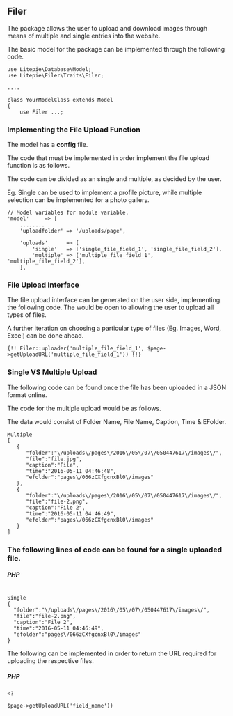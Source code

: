 ## Filer
The package allows the user to upload and download images through means of multiple and single entries into the website.

The basic model for the package can be implemented through the following code. 

    use Litepie\Database\Model;
    use Litepie\Filer\Traits\Filer;

    ....

    class YourModelClass extends Model
    {
        use Filer ...;


### Implementing the File Upload Function
The model has a **config** file.

The code that must be implemented in order implement the file upload function is as follows.

The code can be divided as an single and multiple, as decided by the user. 

Eg. Single can be used to implement a profile picture, while multiple selection can be implemented for a photo gallery. 

    // Model variables for module variable.
    'model'     => [
        ........
        'uploadfolder' => '/uploads/page',

        'uploads'      => [
            'single'   => ['single_file_field_1', 'single_file_field_2'],
            'multiple' => ['multiple_file_field_1', 'multiple_file_field_2'],
        ],



### File Upload Interface
The file upload interface can be generated on the user side, implementing the following code. The would be open to allowing the user to upload all types of files.

A further iteration on choosing a particular type of files (Eg. Images, Word, Excel) can be done ahead. 

    {!! Filer::uploader('multiple_file_field_1', $page->getUploadURL('multiple_file_field_1')) !!}


 ### Single VS Multiple Upload
 The following code can be found once the file has been uploaded in a JSON format online. 

The code for the multiple upload would be as follows. 

The data would consist of Folder Name, File Name, Caption, Time & EFolder. 


    Multiple
    [  
       {  
          "folder":"\/uploads\/pages\/2016\/05\/07\/050447617\/images\/",
          "file":"file.jpg",
          "caption":"File",
          "time":"2016-05-11 04:46:48",
          "efolder":"pages\/066zCXfgcnxBl0\/images"
       },
       {  
          "folder":"\/uploads\/pages\/2016\/05\/07\/050447617\/images\/",
          "file":"file-2.png",
          "caption":"File 2",
          "time":"2016-05-11 04:46:49",
          "efolder":"pages\/066zCXfgcnxBl0\/images"
       }
    ]

### The following lines of code can be found for a single uploaded file.
##### PHP
```

Single
{  
  "folder":"\/uploads\/pages\/2016\/05\/07\/050447617\/images\/",
  "file":"file-2.png",
  "caption":"File 2",
  "time":"2016-05-11 04:46:49",
  "efolder":"pages\/066zCXfgcnxBl0\/images"
}
```
The following can be implemented in order to return the URL required for uploading the respective files.
##### PHP
```
<?

$page->getUploadURL('field_name'))
```
